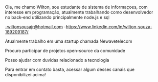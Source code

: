Ola, me chamo Wilton, sou estudante de sistema de informaçoes, com interesse em programação, atualmente trabalhando como desenvolvedor no back-end utilizando principalmente node.js e sql

-wiltonsousajr@hotmail.com
-https://www.linkedin.com/in/wilton-souza-189209187/

Atualmente trabalho em uma startup chamada Newavetelecom

Procuro participar de projetos open-source da comunidade

Posso ajudar com duvidas relacionado a tecnologia

Para entrar em contato basta, acessar algum desses canais que disponibilizei acima!
